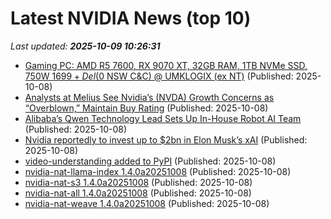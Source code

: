 # Latest NVIDIA News (top 10)
_Last updated: **2025-10-09 10:26:31**_

- [Gaming PC: AMD R5 7600, RX 9070 XT, 32GB RAM, 1TB NVMe SSD, 750W $1699 + Del ($0 NSW C&C) @ UMKLOGIX (ex NT)](https://www.ozbargain.com.au/node/927761) (Published: 2025-10-08)
- [Analysts at Melius See Nvidia’s (NVDA) Growth Concerns as “Overblown,” Maintain Buy Rating](https://biztoc.com/x/5bcd1e42b540ba8c) (Published: 2025-10-08)
- [Alibaba’s Qwen Technology Lead Sets Up In-House Robot AI Team](https://finance.yahoo.com/news/alibaba-qwen-technology-lead-sets-101750608.html) (Published: 2025-10-08)
- [Nvidia reportedly to invest up to $2bn in Elon Musk’s xAI](https://www.verdict.co.uk/nvidia-to-invest-2bn-xai/) (Published: 2025-10-08)
- [video-understanding added to PyPI](https://pypi.org/project/video-understanding/) (Published: 2025-10-08)
- [nvidia-nat-llama-index 1.4.0a20251008](https://pypi.org/project/nvidia-nat-llama-index/1.4.0a20251008/) (Published: 2025-10-08)
- [nvidia-nat-s3 1.4.0a20251008](https://pypi.org/project/nvidia-nat-s3/1.4.0a20251008/) (Published: 2025-10-08)
- [nvidia-nat-all 1.4.0a20251008](https://pypi.org/project/nvidia-nat-all/1.4.0a20251008/) (Published: 2025-10-08)
- [nvidia-nat-weave 1.4.0a20251008](https://pypi.org/project/nvidia-nat-weave/1.4.0a20251008/) (Published: 2025-10-08)
